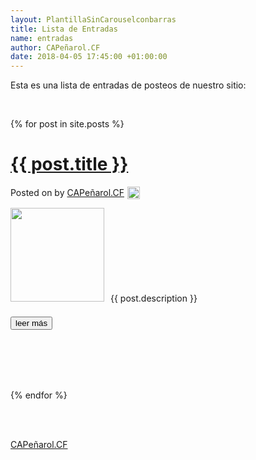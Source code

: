 ```yaml
---
layout: PlantillaSinCarouselconbarras
title: Lista de Entradas
name: entradas
author: CAPeñarol.CF
date: 2018-04-05 17:45:00 +01:00:00
---
```


Esta es una lista de entradas de posteos de nuestro sitio:

<br>

{% for post in site.posts %}
<div class="post">
  <h1 class="title"><a href="{{ post.url }}"><span>{{ post.title }}</span></a></h1>
  <p class="byline">Posted on  by <a href="http://xn--capearol-g3a.cf" rel="nofollow">CAPeñarol.CF<img src="{{ site.url }}/images/user.png" width="20px" style="vertical-align:-5px;margin-left:5px;"></a></p>
  <div class="entry">
   <p><img src="{{ post.image1 }}" class="img left" width="150px" style="margin-right:10px;margin-bottom:10px;"><span>{{ post.description }}</span></p>
   <p class="links"><a href="{{ post.url }}" class="more"><button type="button" class="btn btn-mini btn-secondary">leer más</button></a></p>

<br>
<br>
					
  </div>
</div>

<br>
<br>

{% endfor %}

<br>
<br>

<span><a href="xn--capearol-g3a.cf" class="links">CAPeñarol.CF</a></span>
